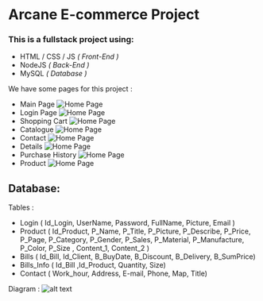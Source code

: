 # Arcane E-commerce Project 
### This is a fullstack project using: 
* HTML / CSS / JS _( Front-End )_
* NodeJS _( Back-End )_
* MySQL _( Database )_

We have some pages for this project :

* Main Page
![Home Page](/ss/homepage.jpeg)
* Login Page
![Home Page](/ss/login.jpeg)
* Shopping Cart
![Home Page](/ss/cart.jpeg)
* Catalogue 
![Home Page](/ss/catalog.jpeg)
* Contact
![Home Page](/ss/contact.jpeg)
* Details
![Home Page](/ss/details.jpeg)
* Purchase History
![Home Page](/ss/history.jpeg)
* Product
![Home Page](/ss/adminproduct.jpeg)

## Database:
Tables :
- Login ( Id_Login, UserName, Password, FullName, Picture, Email )
- Product ( Id_Product, P_Name, P_Title, P_Picture, P_Describe, P_Price, P_Page, P_Category, P_Gender, P_Sales, P_Material, P_Manufacture, P_Color, P_Size , Content_1, Content_2 )
- Bills ( Id_Bill, Id_Client, B_BuyDate, B_Discount, B_Delivery, B_SumPrice)
- Bills_Info ( Id_Bill ,Id_Product, Quantity, Size)
- Contact ( Work_hour, Address, E-mail, Phone, Map, Title)

Diagram :
![alt text](/ArcaneDB_Diagram.png)
